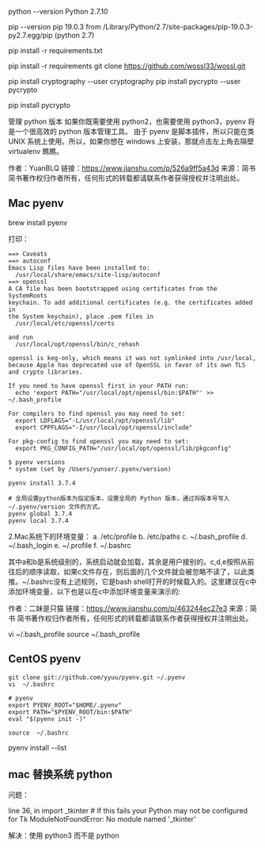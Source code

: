 python --version
Python 2.7.10

pip --version
pip 19.0.3 from /Library/Python/2.7/site-packages/pip-19.0.3-py2.7.egg/pip (python 2.7)

pip install -r requirements.txt

pip install -r requirements
git clone https://github.com/wossl33/wossl.git


pip install cryptography --user cryptography
pip install pycrypto --user pycrypto

pip install pycrypto



管理 python 版本
如果你既需要使用 python2，也需要使用 python3，pyenv 将是一个很高效的 python 版本管理工具。
由于 pyenv 是脚本插件，所以只能在类 UNIX 系统上使用。所以，如果你想在 windows 上安装，那就点击左上角去隔壁 virtualenv 瞧瞧。

作者：YuanBLQ
链接：https://www.jianshu.com/p/526a9ff5a43d
来源：简书
简书著作权归作者所有，任何形式的转载都请联系作者获得授权并注明出处。




## Mac pyenv

brew install pyenv


打印：
```
==> Caveats
==> autoconf
Emacs Lisp files have been installed to:
  /usr/local/share/emacs/site-lisp/autoconf
==> openssl
A CA file has been bootstrapped using certificates from the SystemRoots
keychain. To add additional certificates (e.g. the certificates added in
the System keychain), place .pem files in
  /usr/local/etc/openssl/certs

and run
  /usr/local/opt/openssl/bin/c_rehash

openssl is keg-only, which means it was not symlinked into /usr/local,
because Apple has deprecated use of OpenSSL in favor of its own TLS and crypto libraries.

If you need to have openssl first in your PATH run:
  echo 'export PATH="/usr/local/opt/openssl/bin:$PATH"' >> ~/.bash_profile

For compilers to find openssl you may need to set:
  export LDFLAGS="-L/usr/local/opt/openssl/lib"
  export CPPFLAGS="-I/usr/local/opt/openssl/include"

For pkg-config to find openssl you may need to set:
  export PKG_CONFIG_PATH="/usr/local/opt/openssl/lib/pkgconfig"
```






```
$ pyenv versions
* system (set by /Users/yunser/.pyenv/version)

pyenv install 3.7.4

# 全局设置python版本为指定版本，设置全局的 Python 版本，通过将版本号写入 ~/.pyenv/version 文件的方式。
pyenv global 3.7.4
pyenv local 3.7.4
```





2.Mac系统下的环境变量：
a. /etc/profile 
b. /etc/paths 
c. ~/.bash_profile 
d. ~/.bash_login 
e. ~/.profile 
f. ~/.bashrc 

其中a和b是系统级别的，系统启动就会加载，其余是用户接别的。c,d,e按照从前往后的顺序读取，如果c文件存在，则后面的几个文件就会被忽略不读了，以此类推。~/.bashrc没有上述规则，它是bash shell打开的时候载入的。这里建议在c中添加环境变量，以下也是以在c中添加环境变量来演示的:

作者：二妹是只猫
链接：https://www.jianshu.com/p/463244ec27e3
来源：简书
简书著作权归作者所有，任何形式的转载都请联系作者获得授权并注明出处。


vi ~/.bash_profile
source ~/.bash_profile


## CentOS pyenv

```
git clone git://github.com/yyuu/pyenv.git ~/.pyenv
vi  ~/.bashrc

```

```
# pyenv
export PYENV_ROOT="$HOME/.pyenv"
export PATH="$PYENV_ROOT/bin:$PATH"
eval "$(pyenv init -)"
```

```
source  ~/.bashrc
```


pyenv install --list



## mac 替换系统 python








问题：

line 36, in <module>
    import _tkinter # If this fails your Python may not be configured for Tk
ModuleNotFoundError: No module named '_tkinter'

解决：使用 python3 而不是 python




























